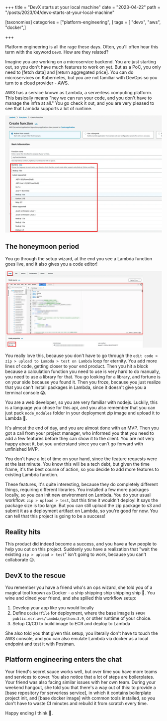 +++
title = "DevX starts at your local machine"
date = "2023-04-22"
path = "/posts/2023/04/devx-starts-at-your-local-machine"

[taxonomies]
categories = ["platform-engineering", ]
tags = [ "devx", "aws", "docker",]

+++

Platform engineering is all the rage these days. Often, you'll often hear this term with the keyword `DevX`. How are they related?

Imagine you are working on a microservice backend. You are just starting out, so you don't have much features to work on yet. But as a PoC, you only need to [fetch data] and [return aggregated price]. You can do microservices on Kubernetes, but you are not familiar with DevOps so you turn to a cloud provider - AWS.

AWS has a service known as Lambda, a serverless computing platform. This basically means "hey we can run your code, and you don't have to manage the infra at all." You go check it out, and you are very pleased to see that Lambda supports a lot of runtime.

![lambda runtime](images/2023-04-22-20-00-57.webp)

## The honeymoon period

You go through the setup wizard, at the end you see a Lambda function goes live, and it also gives you a code editor!

![lambda code editor](images/2023-04-22-20-03-54.webp)

You really love this, because you don't have to go through the `edit code > zip > upload to Lambda > test on Lambda` loop for eternity. You add more lines of code, getting closer to your end product. Then you hit a block because a calculation function you need to use is very hard to do manually, you need to use a library for that. You go looking for a library, and fortune is on your side because you found it. Then you froze, because you just realize that you can't install packages in Lambda, since it doesn't give you a terminal console 😱.

You are a web developer, so you are very familiar with nodejs. Luckily, this is a language you chose for this api, and you also remember that you can just pack `node_modules` folder in your deployment zip image and upload it to Lambda 🎉.

It's almost the end of day, and you are almost done with an MVP. Then you got a call from your project manager, who informed you that you need to add a few features before they can show it to the client. You are not very happy about it, but you understand since you can't go forward with unfinished MVP.

You don't have a lot of time on your hand, since the feature requests were at the last minute. You know this will be a tech debt, but given the time frame, it's the best course of action, so you decide to add more features to existing Lambda function.

These features, it's quite interesting, because they do completely different things, requiring different libraries. You installed a few more packages locally, so you can init new environment on Lambda. You do your usual workflow: `zip > upload > test`, but this time it wouldn't deploy! It says the package size is too large. But you can still upload the zip package to s3 and submit it as a deployment artifact on Lambda, so you're good for now. You can tell that this project is going to be a success!

## Reality hits

This product did indeed become a success, and you have a few people to help you out on this project. Suddenly you have a realization that "wait the existing `zip > upload > test`" isn't going to work, because you can't collaborate 😥.

## DevX to the rescue

You remember you have a friend who's an ops wizard, she told you of a magical tool known as Docker - a ship shipping ship shipping ship 🐳. You wine and dined your friend, and she spilled this workflow setup:

1. Develop your app like you would locally
2. Define `Dockerfile` for deployment, where the base image is `FROM public.ecr.aws/lambda/python:3.9`, or other runtime of your choice.
3. Setup CI/CD to build image to ECR and deploy to Lambda

She also told you that given this setup, you literally don't have to touch the AWS console, and you can also emulate Lambda via docker as a local endpoint and test it with Postman.

## Platform engineering enters the chat

Your friend's secret sauce works well, but over time you have more teams and services to cover. You also notice that a lot of steps are boilerplates. Your friend was also facing similar issues with her own team. During your weekend hangout, she told you that there's a way out of this: to provide a [base repository for serverless service], in which it contains boilerplate project init, and [base docker image] with common tools installed, so you don't have to waste CI minutes and rebuild it from scratch every time.

Happy ending I think 🤠.

